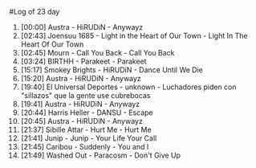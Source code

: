 #Log of 23 day

1. [00:00] Austra - HiRUDiN - Anywayz
1. [02:43] Joensuu 1685 - Light in the Heart of Our Town - Light In The Heart Of Our Town
1. [02:45] Mourn - Call You Back - Call You Back
1. [03:24] BIRTHH - Parakeet - Parakeet
1. [15:17] Smokey Brights - HiRUDiN - Dance Until We Die
1. [15:20] Austra - HiRUDiN - Anywayz
1. [19:40] El Universal Deportes - unknown - Luchadores piden con "sillazos" que la gente use cubrebocas
1. [19:41] Austra - HiRUDiN - Anywayz
1. [20:44] Harris Heller - DANSU - Escape
1. [20:45] Austra - HiRUDiN - Anywayz
1. [21:37] Sibille Attar - Hurt Me - Hurt Me
1. [21:41] Junip - Junip - Your Life Your Call
1. [21:45] Caribou - Suddenly - You and I
1. [21:49] Washed Out - Paracosm - Don't Give Up
